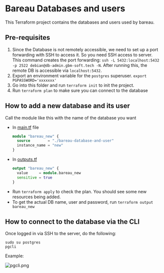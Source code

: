 # Bareau Databases and users

This Terraform project contains the databases and users used by bareau.

## Pre-requisites

1. Since the Database is not remotely accessible, we need to set up a port forwarding with SSH to access it. So you need
   SSH access to server. This command creates the port
   forwarding: `ssh -L 5432:localhost:5432 -p 2522 debian@db-admin.gbm-soft.tech -N`. After running this, the remote DB is
   accessible via `localhost:5432`.
2. Export an environment variable for the `postgres` superuser. `export PGPASSWORD='xxxxxxx'`
3. Go into this folder and run `terraform init` to init the project.
4. Run `terraform plan` to make sure you can connect to the database

## How to add a new database and its user

Call the module like this with the name of the database you want

- In [main.tf](main.tf) file
   ```terraform
   module "bareau_new" {
     source        = "./bareau-database-and-user"
     instance_name = "new"
   }
   ```
- In [outputs.tf](outputs.tf)
  ```terraform
  output "bareau_new" {
    value     = module.bareau_new
    sensitive = true
  }
  ```
- Run `terraform apply` to check the plan. You should see some new resources being added.
- To get the actual DB name, user and password, run `terraform output bareau_new`

## How to connect to the database via the CLI

Once logged in via SSH to the server, do the following:

```shell
sudo su postgres
pgcli
```

Example: 

![pgcli.png](pgcli.png)

